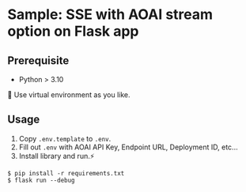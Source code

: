 # Sample: SSE with AOAI stream option on Flask app

## Prerequisite
- Python > 3.10

:snake: Use virtual environment as you like.

## Usage
1. Copy `.env.template` to `.env`.
1. Fill out `.env` with AOAI API Key, Endpoint URL, Deployment ID, etc...
1. Install library and run.:zap:

```
$ pip install -r requirements.txt
$ flask run --debug
```
